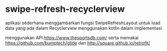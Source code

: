 # swipe-refresh-recyclerview
aplikasi sederhana menggambarkan fungsi SwipeRefreshLayout untuk load data yang ada dalam Recyclerview
menggunakan kotlin dalam implementasi

menggunakan API https://www.thesportsdb.com/
serta memakai https://github.com/bumptech/glide dan http://square.github.io/retrofit/
